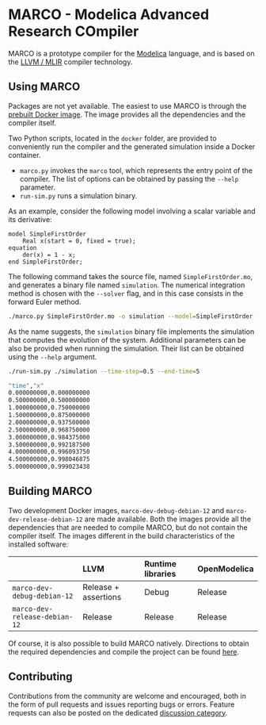 # MARCO - Modelica Advanced Research COmpiler
MARCO is a prototype compiler for the [Modelica](https://modelica.org/) language, and is based on the [LLVM / MLIR](https://mlir.llvm.org/) compiler technology.

## Using MARCO
Packages are not yet available.
The easiest to use MARCO is through the [prebuilt Docker image](https://github.com/marco-compiler/marco/pkgs/container/marco-prod-debian-12).
The image provides all the dependencies and the compiler itself.

Two Python scripts, located in the `docker` folder, are provided to conveniently run the compiler and the generated simulation inside a Docker container.
 - `marco.py` invokes the `marco` tool, which represents the entry point of the compiler. The list of options can be obtained by passing the `--help` parameter.
 - `run-sim.py` runs a simulation binary.

As an example, consider the following model involving a scalar variable and its derivative:

```modelica
model SimpleFirstOrder
    Real x(start = 0, fixed = true);
equation
    der(x) = 1 - x;
end SimpleFirstOrder;
```

The following command takes the source file, named `SimpleFirstOrder.mo`, and generates a binary file named `simulation`.
The numerical integration method is chosen with the `--solver` flag, and in this case consists in the forward Euler method.

```bash
./marco.py SimpleFirstOrder.mo -o simulation --model=SimpleFirstOrder --solver=euler-forward
```

As the name suggests, the `simulation` binary file implements the simulation that computes the evolution of the system.
Additional parameters can be also be provided when running the simulation. Their list can be obtained using the `--help` argument.

```bash
./run-sim.py ./simulation --time-step=0.5 --end-time=5                                                                                                                                                                  ✔ 

"time","x"
0.000000000,0.000000000
0.500000000,0.500000000
1.000000000,0.750000000
1.500000000,0.875000000
2.000000000,0.937500000
2.500000000,0.968750000
3.000000000,0.984375000
3.500000000,0.992187500
4.000000000,0.996093750
4.500000000,0.998046875
5.000000000,0.999023438
```

## Building MARCO
Two development Docker images, `marco-dev-debug-debian-12` and `marco-dev-release-debian-12` are made available.
Both the images provide all the dependencies that are needed to compile MARCO, but do not contain the compiler itself.
The images different in the build characteristics of the installed software:

|                               | LLVM                 | Runtime libraries | OpenModelica  |
|:------------------------------|:---------------------|:------------------|:--------------|
| `marco-dev-debug-debian-12`   | Release + assertions | Debug             | Release       |
| `marco-dev-release-debian-12` | Release              | Release           | Release       |

Of course, it is also possible to build MARCO natively.
Directions to obtain the required dependencies and compile the project can be found [here](docs/BuildOnLinuxMacOS.md).

## Contributing
Contributions from the community are welcome and encouraged, both in the form of pull requests and issues reporting bugs or errors.
Feature requests can also be posted on the dedicated [discussion category](https://github.com/marco-compiler/marco/discussions/categories/features).
